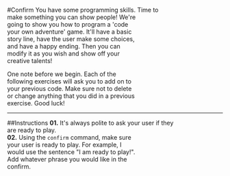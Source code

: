 #Confirm
You have some programming skills. Time to   
make something you can show people! We're  
going to show you how to program a 'code  
your own adventure' game. It'll have a basic  
story line, have the user make some choices,   
and have a happy ending. Then you can  
modify it as you wish and show off your  
creative talents!

One note before we begin. Each of the   
following exercises will ask you to add on to  
your previous code. Make sure not to delete   
or change anything that you did in a previous   
exercise. Good luck!
***
##Instructions
**01.** It's always polite to ask your user if they  
are ready to play.  
**02.** Using the `confirm` command, make sure  
your user is ready to play. For example, I   
would use the sentence "I am ready to play!".  
Add whatever phrase you would like in the  
confirm.